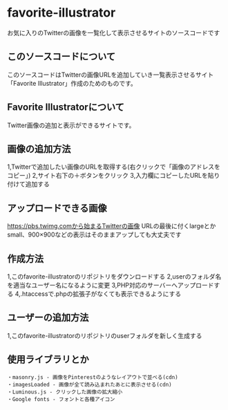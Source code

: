 # favorite-illustrator
お気に入りのTwitterの画像を一覧化して表示させるサイトのソースコードです

## このソースコードについて
このソースコードはTwitterの画像URLを追加していき一覧表示させるサイト「Favorite Illustrator」作成のためのものです。

## Favorite Illustratorについて
Twitter画像の追加と表示ができるサイトです。
## 画像の追加方法
1,Twitterで追加したい画像のURLを取得する(右クリックで「画像のアドレスをコピー」)
2,サイト右下の＋ボタンをクリック
3,入力欄にコピーしたURLを貼り付けて追加する
## アップロードできる画像
https://pbs.twimg.comから始まるTwitterの画像
URLの最後に付くlargeとかsmall、900×900などの表示はそのままアップしても大丈夫です

## 作成方法
1,このfavorite-illustratorのリポジトリをダウンロードする
2,userのフォルダ名を適当なユーザー名になるように変更
3,PHP対応のサーバーへアップロードする
4,.htaccessで.phpの拡張子がなくても表示できるようにする

## ユーザーの追加方法
1,このfavorite-illustratorのリポジトリのuserフォルダを新しく生成する

## 使用ライブラリとか
```
・masonry.js - 画像をPinterestのようなレイアウトで並べる(cdn)
・imagesLoaded - 画像が全て読み込まれたあとに表示させる(cdn)
・Luminous.js - クリックした画像の拡大縮小
・Google fonts - フォントと各種アイコン
```
